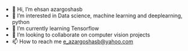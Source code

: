 - 👋 Hi, I’m ehsan azargoshasb
- 👀 I’m interested in Data science, machine learning and deeplearning, python
- 🌱 I’m currently learning Tensorflow
- 💞️ I’m looking to collaborate on computer vision projects
- 📫 How to reach me e_azargoshasb@yahoo.com

<!---
e-azargoshasb/e-azargoshasb is a ✨ special ✨ repository because its `README.md` (this file) appears on your GitHub profile.
You can click the Preview link to take a look at your changes.
--->
